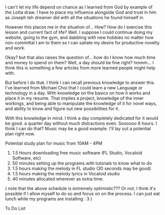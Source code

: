 
I can't let my life depend on chance as I learned from God by example of the Lotta draw. I have to place my influence alongside God and trust in him as Joseph teh dreamer did with all the situations he found himself in.

However this places me in the situation of... How? How do I exercise this lesson and current fact of life? Well. I suppose I could continue doing my website, going to the gym, and dabbling with new hobbies no matter how non-committal I am to them so I can satiate my desire for productive novelty and work.

Okay? but that also raises the question of... how do I know how much time and money to spend on them? Well, a day should be fine right? hmmm... I think this is something a few articles from more learned people might help with.

But before I do that. I think I can recall previous knowledge to answer this. I've learned from Michael Choi that I could learn a new Language or technology in a day. With knowledge on the basics on how it works and place it in my resume. That implies a project, knowledge of the inner workings, and being able to manipulate the knowledge of it for novel ways, and ability to know and figure out new possibilities for it.

With this knowledge in mind. I think a day completely dedicated for it would be good. a quarter day without much distractions even. Soooooo 6 hours. I think I can do that? Music may be a good example. I'll lay out a potential plan right now.

Potential study plan for music from 10AM - 4PM
1. 1.5 Hours downloading free music software (FL Studio, Vocaloid Software, etc)
2. 50 minutes setting up the programs with tutorials to know what to do
3. 1.5 hours making the melody in FL studio (30 seconds may be good)
4. 1.5 hours making the melody lyrics in Vocaloid studio
5. 40 minutes allocated wherever as extra time.

( note that the above schedule is extremely optimistic??? Or not, I think it's possible if I allow myself to do so and focus on on the process. I can just eat lunch while my programs are installing : 3 )


To Do List